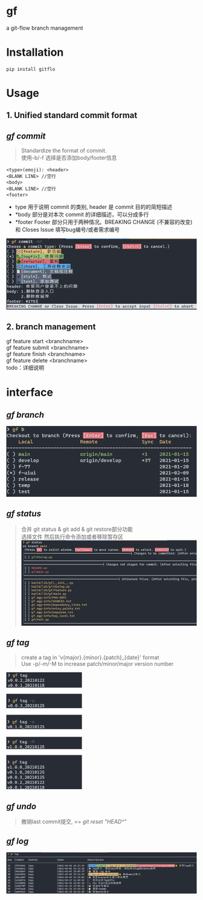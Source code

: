 # gf
a git-flow branch management

# Installation
```
pip install gitflo
```

# Usage
## 1. Unified standard commit format
## *gf commit*
> Standardize the format of commit.   
> 使用-b/-f 选择是否添加body/footer信息
```
<type>(emoji): <header>
<BLANK LINE> //空行
<body>
<BLANK LINE> //空行
<footer>
```
- type 用于说明 commit 的类别, header 是 commit 目的的简短描述   
- *body 部分是对本次 commit 的详细描述，可以分成多行
- *footer Footer 部分只用于两种情况。BREAKING CHANGE (不兼容的改变) 和 Closes Issue 填写bug编号/或者需求编号

![commit_screenshot](https://github.com/Be5yond/gf/blob/main/doc/commit.png?raw=true)
## 2. branch management
gf feature start &lt;branchname&gt;   
gf feature submit &lt;branchname&gt;   
gf feature finish &lt;branchname&gt;   
gf feature delete &lt;branchname&gt;   
todo：详细说明


# interface 
## *gf branch*
![switch](https://github.com/Be5yond/gf/blob/main/doc/branch.png?raw=true)

## *gf status*
> 合并 git status & git add & git restore部分功能   
> 选择文件 然后执行命令添加或者移除暂存区
![status](https://github.com/Be5yond/gf/blob/main/doc/status.png?raw=true)

## *gf tag*
> create a tag in 'v{major}.{minor}.{patch}_{date}' format   
> Use -p/-m/-M to increase patch/minor/major version number

<img src="https://github.com/Be5yond/gf/blob/main/doc/tag.png?raw=true" width="200px" />

## *gf undo*
> 撤销last commit提交, == *git reset "HEAD^"*

## *gf log*
![status](https://github.com/Be5yond/gf/blob/main/doc/log.png?raw=true)